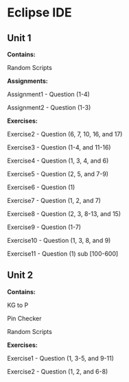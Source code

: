 # **Eclipse IDE**

## Unit 1

**Contains:**

Random Scripts

**Assignments:**

Assignment1 - Question (1-4)

Assignment2 - Question (1-3)

**Exercises:**

Exercise2 - Question (6, 7, 10, 16, and 17)

Exercise3 - Question (1-4, and 11-16)

Exercise4 - Question (1, 3, 4, and 6)

Exercise5 - Question (2, 5, and 7-9)

Exercise6 - Question (1)

Exercise7 - Question (1, 2, and 7)

Exercise8 - Question (2, 3, 8-13, and 15)

Exercise9 - Question (1-7)

Exercise10 - Question (1, 3, 8, and 9)

Exercise11 - Question (1) sub [100-600]

## Unit 2

**Contains:**

KG to P

Pin Checker

Random Scripts

**Exercises:**

Exercise1 - Question (1, 3-5, and 9-11)

Exercise2 - Question (1, 2, and 6-8) 